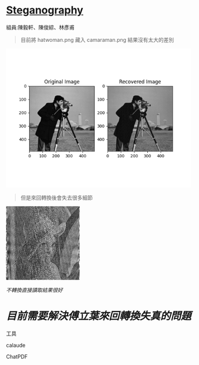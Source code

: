 # [Steganography](https://blog.csdn.net/Natukiaaa/article/details/120259449)

組員:陳毅軒、陳俊綜、林彥甫

> 目前將 hatwoman.png 藏入 camaraman.png 結果沒有太大的差別

![比較結果](https://github.com/EasonChen11/image-proc-final/blob/main/compare.png?raw=true)

> 但是來回轉換後會失去很多細節

![extracted_image](https://github.com/EasonChen11/image-proc-final/blob/main/extracted_image.png?raw=true)

_不轉換直接讀取結果很好_

# **_目前需要解決傅立葉來回轉換失真的問題_**

工具

calaude

ChatPDF
